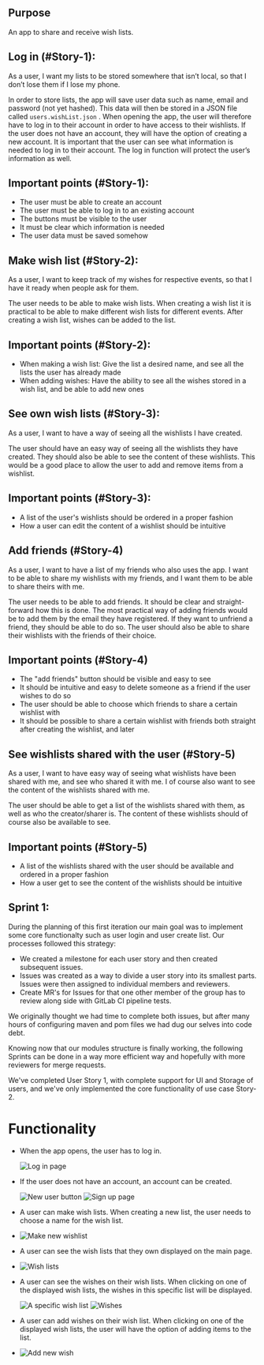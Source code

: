## Purpose

An app to share and receive wish lists.

## Log in (#Story-1):

As a user, I want my lists to be stored somewhere that isn’t local, so that I don’t lose them if I lose my phone.

In order to store lists, the app will save user data such as name, email and password (not yet hashed). This data will
then be stored in a JSON file called `users.wishList.json` . When opening the app, the user will therefore have to log
in to their account in order to have access to their wishlists. If the user does not have an account, they will have the
option of creating a new account. It is important that the user can see what information is needed to log in to their
account. The log in function will protect the user’s information as well.

## Important points (#Story-1):

- The user must be able to create an account
- The user must be able to log in to an existing account
- The buttons must be visible to the user
- It must be clear which information is needed
- The user data must be saved somehow

## Make wish list (#Story-2):

As a user, I want to keep track of my wishes for respective events, so that I have it ready when people ask for them.

The user needs to be able to make wish lists. When creating a wish list it is practical to be able to make different
wish lists for different events. After creating a wish list, wishes can be added to the list.

## Important points (#Story-2):

- When making a wish list: Give the list a desired name, and see all the lists the user has already made
- When adding wishes: Have the ability to see all the wishes stored in a wish list, and be able to add new ones

## See own wish lists (#Story-3):

As a user, I want to have a way of seeing all the wishlists I have created.

The user should have an easy way of seeing all the wishlists they have created. They should also be able to see the
content of these wishlists. This would be a good place to allow the user to add and remove items from a wishlist.

## Important points (#Story-3):

- A list of the user's wishlists should be ordered in a proper fashion
- How a user can edit the content of a wishlist should be intuitive

## Add friends (#Story-4)

As a user, I want to have a list of my friends who also uses the app. I want to be able to share my wishlists with my
friends, and I want them to be able to share theirs with me.

The user needs to be able to add friends. It should be clear and straight-forward how this is done. The most practical
way of adding friends would be to add them by the email they have registered. If they want to unfriend a friend, they
should be able to do so. The user should also be able to share their wishlists with the friends of their choice.

## Important points (#Story-4)

- The "add friends" button should be visible and easy to see
- It should be intuitive and easy to delete someone as a friend if the user wishes to do so
- The user should be able to choose which friends to share a certain wishlist with
- It should be possible to share a certain wishlist with friends both straight after creating the wishlist, and later

## See wishlists shared with the user (#Story-5)

As a user, I want to have easy way of seeing what wishlists have been shared with me, and see who shared it with me. I
of course also want to see the content of the wishlists shared with me.

The user should be able to get a list of the wishlists shared with them, as well as who the creator/sharer is. The
content of these wishlists should of course also be available to see.

## Important points (#Story-5)

- A list of the wishlists shared with the user should be available and ordered in a proper fashion
- How a user get to see the content of the wishlists should be intuitive

## Sprint 1:

During the planning of this first iteration our main goal was to implement some core functionalty such as user login and
user create list. Our processes followed this strategy:

- We created a milestone for each user story and then created subsequent issues.
- Issues was created as a way to divide a user story into its smallest parts. Issues were then assigned to individual
  members and reviewers.
- Create MR's for Issues for that one other member of the group has to review along side with GitLab CI pipeline tests.

We originally thought we had time to complete both issues, but after many hours of configuring maven and pom files we
had dug our selves into code debt.

Knowing now that our modules structure is finally working, the following Sprints can be done in a way more efficient way
and hopefully with more reviewers for merge requests.

We've completed User Story 1, with complete support for UI and Storage of users, and we've only implemented the core
functionality of use case Story-2.

# Functionality

- When the app opens, the user has to log in.

  ![Log in page](../../../docs/release1/resoursces/login.png)

- If the user does not have an account, an account can be created.

  ![New user button](../../../docs/release1/resoursces/newUserButton.png)
  ![Sign up page](../../../docs/release1/resoursces/signup.png)

- A user can make wish lists. When creating a new list, the user needs to choose a name for the wish list.
- ![Make new wishlist](../../../docs/release1/resoursces/createWishlist.png)
- A user can see the wish lists that they own displayed on the main page.
- ![Wish lists](../../../docs/release1/resoursces/wishLists.png)
- A user can see the wishes on their wish lists. When clicking on one of the displayed wish lists, the wishes in this
  specific list will be displayed.

  ![A specific wish list](../../../docs/release1/resoursces/specificWIshlist.png)
  ![Wishes](../../../docs/release1/resoursces/wishes.png)

- A user can add wishes on their wish list. When clicking on one of the displayed wish lists, the user will have the
  option of adding items to the list.
- ![Add new wish](../../../docs/release1/resoursces/newWish.png)
